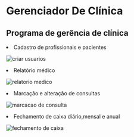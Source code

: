 # Gerenciador De Clínica
<h2>Programa de gerência de clínica</h2>
<li>Cadastro de profissionais e pacientes</li>

![criar usuarios](https://user-images.githubusercontent.com/88686721/141026397-9497dd79-8137-4622-aeb1-b846fc533fd2.png)

<li>Relatório médico</li>

![relatorio medico](https://user-images.githubusercontent.com/88686721/141026692-a064e336-494b-4924-88dd-6f6e16cbcc65.png)

<li>Marcação e alteração de consultas</li>

![marcacao de consulta](https://user-images.githubusercontent.com/88686721/141026460-5c5d34c1-3491-462b-a8e0-6baf6502f2a6.png)

<li>Fechamento de caixa diário,mensal e anual</li>

![fechamento de caixa](https://user-images.githubusercontent.com/88686721/141026491-772b7f29-175e-42ce-baea-ec4460a44fa1.png)
